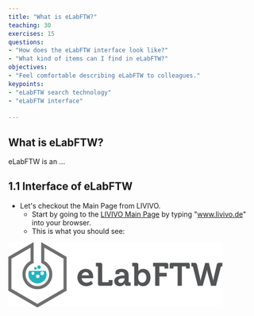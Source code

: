 ```yaml
---
title: "What is eLabFTW?"
teaching: 30
exercises: 15
questions:
- "How does the eLabFTW interface look like?"
- "What kind of items can I find in eLabFTW?"
objectives:
- "Feel comfortable describing eLabFTW to colleagues."
keypoints:
- "eLabFTW search technology"
- "eLabFTW interface"

---
```


## What is eLabFTW?

eLabFTW is an  ...

## 1.1 Interface of eLabFTW

- Let's checkout the Main Page from LIVIVO.
  - Start by going to the [LIVIVO Main Page](https://www.livivo.de/app) by typing "www.livivo.de" into your browser. 
  - This is what you should see:

![LIVIVO_Main_Page](../fig/elabftw-logo.png)




